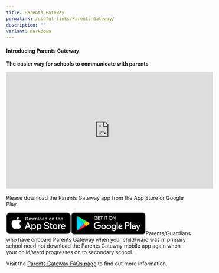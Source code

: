 ```yaml
---
title: Parents Gateway
permalink: /useful-links/Parents-Gateway/
description: ""
variant: markdown
---
```

#### **Introducing Parents Gateway**  

**The easier way for schools to communicate with parents**

<iframe width="560" height="315" src="https://www.youtube.com/embed/tW9jwyuovOo" title="YouTube video player" frameborder="0" allow="accelerometer; autoplay; clipboard-write; encrypted-media; gyroscope; picture-in-picture; web-share" allowfullscreen=""></iframe>

Please download the Parents Gateway app from the App Store or Google Play.

[<img src="/images/Apple%20App%20Store.png" style="width:35%;float:left">](https://apps.apple.com/sg/app/parents-gateway/id1267198708)
[<img src="/images/Google%20Play.png" style="width:40%;float:left">](https://play.google.com/store/apps/details?id=com.moe.pgp&amp;pli=1)  
<br>

Parents/Guardians who have onboard Parents Gateway when your child/ward was in primary school need not download the Parents Gateway mobile app again when your child/ward progresses on to secondary school.

Visit the [Parents Gateway FAQs page](https://pg.moe.edu.sg/faq) to find out more information.